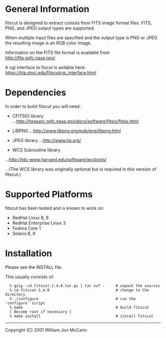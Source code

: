 General Information
===================

fitscut is designed to extract cutouts from FITS image format files.
FITS, PNG, and JPEG output types are supported.  

When multiple input files are specified and the output type is PNG or
JPEG the resulting image is an RGB color image.


Information on the FITS file format is available from
http://fits.gsfc.nasa.gov/.


A cgi interface to fiscut is avilable here: https://hla.stsci.edu/fitscutcgi_interface.html

Dependencies
============

In order to build fitscut you will need:

- CFITSIO library  
...<http://heasarc.gsfc.nasa.gov/docs/software/fitsio/fitsio.html>

- LIBPNG
...<http://www.libpng.org/pub/png/libpng.html>

- JPEG library
...<http://www.ijg.org/>

- WCS Subroutine library

...<http://tdc-www.harvard.edu/software/wcstools/>

...(The WCS library was originally optional but is required in this version of fitscut.)
    

Supported Platforms
===================

fitscut has been tested and is known to work on:

- RedHat Linux 8, 9
- RedHat Enterprise Linux 3
- Fedora Core 1
- Solaris 8, 9

Installation
============

Please see the INSTALL file.

This usually consists of:

```
  % gzip -cd fitscut-1.4.0.tar.gz | tar xvf -     # unpack the sources
  % cd fitscut-1.4.0                              # change to the directory
  % ./configure                                   # run the 'configure' script
  % make                                          # build fitscut
  [ Become root if necessary ]
  % make install                                  # install fitscut
```

-----
Copyright (C) 2001 William Jon McCann

